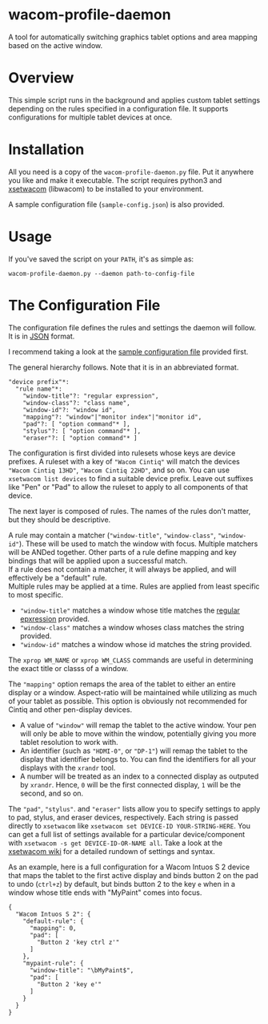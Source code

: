 # wacom-profile-daemon
A tool for automatically switching graphics tablet options and area mapping based on the active window. 

# Overview
This simple script runs in the background and applies custom tablet settings depending on the rules
specified in a configuration file. It supports configurations for multiple tablet devices at once.

# Installation
All you need is a copy of the `wacom-profile-daemon.py` file. Put it anywhere you like and make it executable.
The script requires python3 and [xsetwacom](http://linuxwacom.sourceforge.net/wiki/index.php/Tablet_Configuration) 
(libwacom) to be installed to your environment.

A sample configuration file (`sample-config.json`) is also provided.

# Usage
If you've saved the script on your `PATH`, it's as simple as:
```
wacom-profile-daemon.py --daemon path-to-config-file
```

# The Configuration File
The configuration file defines the rules and settings the daemon will follow. It is in 
[JSON](http://beginnersbook.com/2015/04/json-tutorial/) format.

I recommend taking a look at the 
[sample configuration file](https://github.com/cluracan/wacom-profile-daemon/blob/master/sample-config.json)
provided first.


The general hierarchy follows. Note that it is in an abbreviated format.
```
"device prefix"*:
  "rule name"*:
    "window-title"?: "regular expression",
    "window-class"?: "class name",
    "window-id"?: "window id",
    "mapping"?: "window"|"monitor index"|"monitor id",
    "pad"?: [ "option command"* ],
    "stylus"?: [ "option command"* ],
    "eraser"?: [ "option command"* ]
```

The configuration is first divided into rulesets whose keys are device prefixes. A ruleset with a key of 
`"Wacom Cintiq"` will match the devices `"Wacom Cintiq 13HD"`, `"Wacom Cintiq 22HD"`, and so on.
You can use `xsetwacom list devices` to find a suitable device prefix. Leave out suffixes like "Pen" or "Pad"
to allow the ruleset to apply to all components of that device.

The next layer is composed of rules. The names of the rules don't matter, but they should be descriptive.

A rule may contain a matcher (`"window-title"`, `"window-class"`, `"window-id"`). These will be used to match
the window with focus. Multiple matchers will be ANDed together. Other parts of a rule define mapping and
key bindings that will be applied upon a successful match.  
If a rule does not contain a matcher, it will always be applied, and will effectively be a "default" rule.  
Multiple rules may be applied at a time. Rules are applied from least specific to most specific.

* `"window-title"` matches a window whose title matches the 
[regular epxression](http://www.regular-expressions.info/tutorial.html) provided. 
* `"window-class"` matches a window whoses class matches the string provided.
* `"window-id"` matches a window whose id matches the string provided.

The `xprop WM_NAME` or `xprop WM_CLASS` commands are useful in determining the exact title 
or classs of a window.

The `"mapping"` option remaps the area of the tablet to either an entire display or a window. Aspect-ratio
will be maintained while utilizing as much of your tablet as possible. This option
is obviously not recommended for Cintiq and other pen-display devices.
 
* A value of `"window"` will remap the tablet to the active window. Your pen will only be able to
move within the window, potentially giving you more tablet resolution to work with.
* An identifier (such as `"HDMI-0"`, or `"DP-1"`) will remap the tablet to the
display that identifier belongs to. You can find the identifiers for all your displays with the `xrandr`
tool.  
* A number will be treated as an index to a connected display as outputed by `xrandr`. Hence, `0` will
  be the first connected display, `1` will be the second, and so on.

The `"pad"`, `"stylus"`. and `"eraser"` lists allow you to specify settings to apply to pad, stylus, 
and eraser devices, respectively. Each string is passed directly to `xsetwacom` like 
`xsetwacom set DEVICE-ID YOUR-STRING-HERE`. You can get a full list of settings available for a particular
device/component with `xsetwacom -s get DEVICE-ID-OR-NAME all`. Take a look at the 
[xsetwacom wiki](http://linuxwacom.sourceforge.net/wiki/index.php/Tablet_Configuration) for a detailed
rundown of settings and syntax.

As an example, here is a full configuration for a Wacom Intuos S 2 device that maps the tablet to the
first active display and binds button 2 on the pad
to undo (`ctrl+z`) by default, but binds button 2  to the key `e` when in a window whose title ends with 
"MyPaint" comes into focus.

```
{
  "Wacom Intuos S 2": {
    "default-rule": {
      "mapping": 0,
      "pad": [
        "Button 2 'key ctrl z'"
      ]
    },
    "mypaint-rule": {
      "window-title": "\bMyPaint$",
      "pad": [
        "Button 2 'key e'"
      ]
    }
  }
}
```
